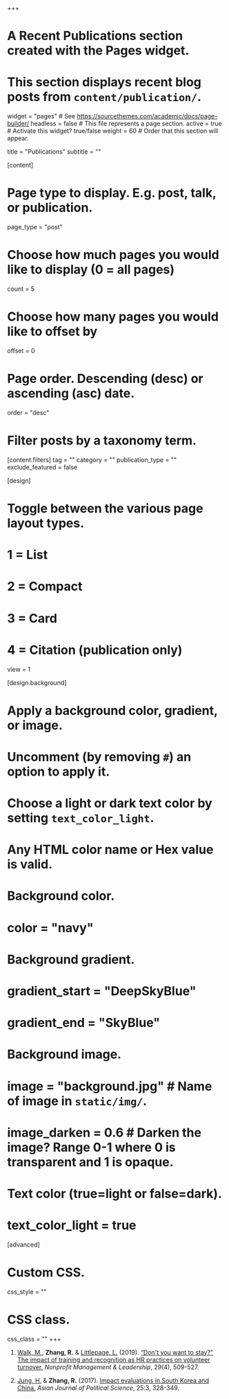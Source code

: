 +++
# A Recent Publications section created with the Pages widget.
# This section displays recent blog posts from `content/publication/`.

widget = "pages"  # See https://sourcethemes.com/academic/docs/page-builder/
headless = false  # This file represents a page section.
active = true  # Activate this widget? true/false
weight = 60  # Order that this section will appear.

title = "Publications"
subtitle = ""

[content]
  # Page type to display. E.g. post, talk, or publication.
  page_type = "post"
  
  # Choose how much pages you would like to display (0 = all pages)
  count = 5
  
  # Choose how many pages you would like to offset by
  offset = 0

  # Page order. Descending (desc) or ascending (asc) date.
  order = "desc"

  # Filter posts by a taxonomy term.
  [content.filters]
    tag = ""
    category = ""
    publication_type = ""
    exclude_featured = false
  
[design]
  # Toggle between the various page layout types.
  #   1 = List
  #   2 = Compact
  #   3 = Card
  #   4 = Citation (publication only)
  view = 1
  
[design.background]
  # Apply a background color, gradient, or image.
  #   Uncomment (by removing `#`) an option to apply it.
  #   Choose a light or dark text color by setting `text_color_light`.
  #   Any HTML color name or Hex value is valid.
    
  # Background color.
  # color = "navy"
  
  # Background gradient.
  # gradient_start = "DeepSkyBlue"
  # gradient_end = "SkyBlue"
  
  # Background image.
  # image = "background.jpg"  # Name of image in `static/img/`.
  # image_darken = 0.6  # Darken the image? Range 0-1 where 0 is transparent and 1 is opaque.

  # Text color (true=light or false=dark).
  # text_color_light = true  
  
[advanced]
 # Custom CSS. 
 css_style = ""
 
 # CSS class.
 css_class = ""
+++

1. [Walk, M.](https://oneill.iupui.edu/contact/people-directory/walk-marlene.html), **Zhang, R.** & [Littlepage, L.](https://spea.indiana.edu/faculty-research/directory/profiles/faculty/full-time/littlepage-laura.html) (2019). [“Don't you want to stay?" The impact of training and recognition as HR practices on volunteer turnover.](https://onlinelibrary.wiley.com/doi/full/10.1002/nml.21344) _Nonprofit Management & Leadership_, 29(4), 509-527.

2. [Jung, H.](https://kupa.korea.edu/kupaeng/professor/fulltime.do?mode=view&articleNo=36685&article.offset=0&articleLimit=200) & **Zhang, R.** (2017). [Impact evaluations in South Korea and China.](http://dx.doi.org/10.1080/02185377.2017.1373685) _Asian Journal of Political Science_, 25:3, 328-349.
